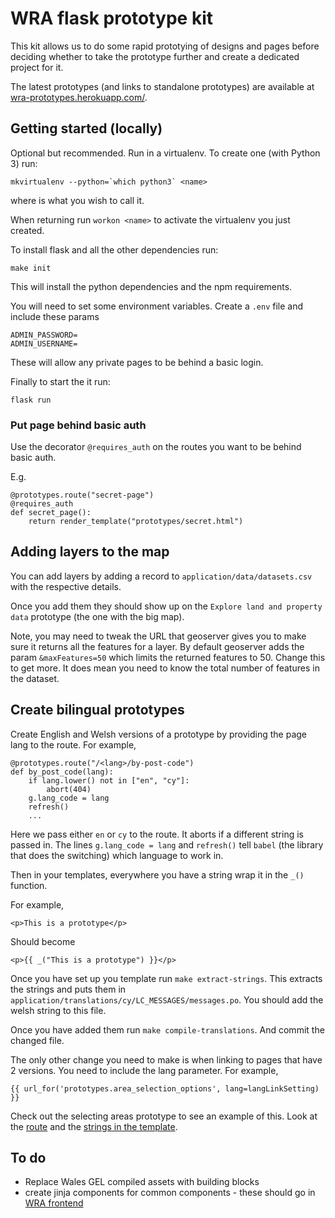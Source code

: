 # WRA flask prototype kit

This kit allows us to do some rapid prototying of designs and pages before deciding whether to take the prototype further and create a dedicated project for it.

The latest prototypes (and links to standalone prototypes) are available at [wra-prototypes.herokuapp.com/](https://wra-prototypes.herokuapp.com/).

## Getting started (locally)

Optional but recommended. Run in a virtualenv. To create one (with Python 3) run:

```
mkvirtualenv --python=`which python3` <name>
```
where <name> is what you wish to call it.

When returning run `workon <name>` to activate the virtualenv you just created.

To install flask and all the other dependencies run:

```
make init
```

This will install the python dependencies and the npm requirements.

You will need to set some environment variables. Create a `.env` file and include these params

```
ADMIN_PASSWORD=
ADMIN_USERNAME=
```
These will allow any private pages to be behind a basic login.

Finally to start the it run:

```
flask run
```

### Put page behind basic auth

Use the decorator `@requires_auth` on the routes you want to be behind basic auth.

E.g.

```
@prototypes.route("secret-page")
@requires_auth
def secret_page():
    return render_template("prototypes/secret.html")
```


## Adding layers to the map

You can add layers by adding a record to `application/data/datasets.csv` with the respective details.

Once you add them they should show up on the `Explore land and property data` prototype (the one with the big map).

Note, you may need to tweak the URL that geoserver gives you to make sure it returns all the features for a layer. By default geoserver adds the param `&maxFeatures=50` which limits the returned features to 50. Change this to get more. It does mean you need to know the total number of features in the dataset.

## Create bilingual prototypes

Create English and Welsh versions of a prototype by providing the page lang to the route. For example,

```
@prototypes.route("/<lang>/by-post-code")
def by_post_code(lang):
    if lang.lower() not in ["en", "cy"]:
        abort(404)
    g.lang_code = lang
    refresh()
    ...
```

Here we pass either `en` or `cy` to the route. It aborts if a different string is passed in.
The lines `g.lang_code = lang` and `refresh()` tell `babel` (the library that does the switching) which language to work in.

Then in your templates, everywhere you have a string wrap it in the `_()` function.

For example,

```
<p>This is a prototype</p>
```

Should become

```
<p>{{ _("This is a prototype") }}</p>
```

Once you have set up you template run `make extract-strings`. This extracts the strings and puts them in `application/translations/cy/LC_MESSAGES/messages.po`.
You should add the welsh string to this file.

Once you have added them run `make compile-translations`. And commit the changed file.

The only other change you need to make is when linking to pages that have 2 versions. You need to include the lang parameter. For example,

```
{{ url_for('prototypes.area_selection_options', lang=langLinkSetting) }}
```

Check out the selecting areas prototype to see an example of this. Look at the [route](https://github.com/welsh-revenue-authority/prototype-kit/blob/main/application/blueprints/prototypes/views.py#L211) and the [strings in the template](https://github.com/welsh-revenue-authority/prototype-kit/blob/main/application/templates/prototypes/selecting-areas.html#L38).


## To do

* Replace Wales GEL compiled assets with building blocks
* create jinja components for common components - these should go in [WRA frontend](https://github.com/welsh-revenue-authority/wra-frontend)
